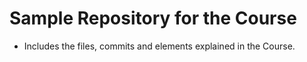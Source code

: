 # Sample Repository for the Course

- Includes the files, commits and elements explained in the Course.